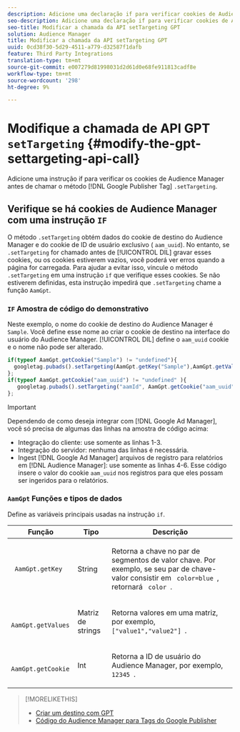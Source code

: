 ```yaml
---
description: Adicione uma declaração if para verificar cookies de Audience Manager antes de chamar o método Google Publisher Tag .setTargeting.
seo-description: Adicione uma declaração if para verificar cookies de Audience Manager antes de chamar o método Google Publisher Tag .setTargeting.
seo-title: Modificar a chamada da API setTargeting GPT
solution: Audience Manager
title: Modificar a chamada da API setTargeting GPT
uuid: 0cd38f30-5d29-4511-a779-d32587f1dafb
feature: Third Party Integrations
translation-type: tm+mt
source-git-commit: e007279d81998031d2d61d0e68fe911813cadf8e
workflow-type: tm+mt
source-wordcount: '298'
ht-degree: 9%

---
```



# Modifique a chamada de API GPT `setTargeting` {#modify-the-gpt-settargeting-api-call}

Adicione uma instrução if para verificar os cookies de Audience Manager antes de chamar o método [!DNL Google Publisher Tag] `.setTargeting`.

## Verifique se há cookies de Audience Manager com uma instrução `IF`

O método `.setTargeting` obtém dados do cookie de destino do Audience Manager e do cookie de ID de usuário exclusivo ( `aam_uuid`). No entanto, se `.setTargeting` for chamado antes de [!UICONTROL DIL] gravar esses cookies, ou os cookies estiverem vazios, você poderá ver erros quando a página for carregada. Para ajudar a evitar isso, vincule o método `.setTargeting` em uma instrução `if` que verifique esses cookies. Se não estiverem definidas, esta instrução impedirá que `.setTargeting` chame a função `AamGpt`.

### `IF` Amostra de código do demonstrativo

Neste exemplo, o nome do cookie de destino do Audience Manager é `Sample`. Você define esse nome ao criar o cookie de destino na interface do usuário do Audience Manager. [!UICONTROL DIL] define o  `aam_uuid` cookie e o nome não pode ser alterado.

```js
if(typeof AamGpt.getCookie("Sample") != "undefined"){ 
  googletag.pubads().setTargeting(AamGpt.getKey("Sample"),AamGpt.getValues("Sample")); 
}; 
if(typeof AamGpt.getCookie("aam_uuid") != "undefined" ){ 
   googletag.pubads().setTargeting("aamId", AamGpt.getCookie("aam_uuid")); 
};
```

>[!IMPORTANT]
>
>Dependendo de como deseja integrar com [!DNL Google Ad Manager], você só precisa de algumas das linhas na amostra de código acima:
>
>* Integração do cliente: use somente as linhas 1-3.
>* Integração do servidor: nenhuma das linhas é necessária.
>* Ingest [!DNL Google Ad Manager] arquivos de registro para relatórios em [!DNL Audience Manager]: use somente as linhas 4-6. Esse código insere o valor do cookie `aam_uuid` nos registros para que eles possam ser ingeridos para o relatórios.


### `AamGpt` Funções e tipos de dados

Define as variáveis principais usadas na instrução `if`.

<table id="table_881391C9BDDF4FACAFC37A47B14B31A1"> 
 <thead> 
  <tr> 
   <th colname="col1" class="entry"> Função </th> 
   <th colname="col2" class="entry"> Tipo </th> 
   <th colname="col3" class="entry"> Descrição </th> 
  </tr> 
 </thead>
 <tbody> 
  <tr> 
   <td colname="col1"> <p> <code> AamGpt.getKey </code> </p> </td> 
   <td colname="col2"> <p>String   </p> </td> 
   <td colname="col3"> <p>Retorna a chave no par de segmentos de valor chave. Por exemplo, se seu par de chave-valor consistir em <code> color=blue </code>, retornará <code> color </code>. </p> </td> 
  </tr> 
  <tr> 
   <td colname="col1"> <p> <code> AamGpt.getValues </code> </p> </td> 
   <td colname="col2"> <p>Matriz de strings </p> </td> 
   <td colname="col3"> <p>Retorna valores em uma matriz, por exemplo, <code> ["value1","value2"] </code>. </p> </td> 
  </tr> 
  <tr> 
   <td colname="col1"> <p> <code> AamGpt.getCookie </code> </p> </td> 
   <td colname="col2"> <p>Int </p> </td> 
   <td colname="col3"> <p>Retorna a ID de usuário do Audience Manager, por exemplo, <code> 12345 </code>. </p> </td> 
  </tr>
 </tbody>
</table>

>[!MORELIKETHIS]
>
>* [Criar um destino com GPT](../../integration/gpt-aam-destination/gpt-aam-create-destination.md)
>* [Código do Audience Manager para Tags do Google Publisher](../../integration/gpt-aam-destination/gpt-aam-aamgpt-code.md)

